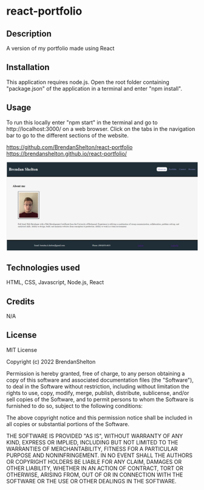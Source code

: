# react-portfolio


## Description

A version of my portfolio made using React

## Installation

This application requires node.js. Open the root folder containing "package.json" of the application in a terminal and enter "npm install".

## Usage

To run this locally enter "npm start" in the terminal and go to http://localhost:3000/ on a web browser. Click on the tabs in the navigation bar to go to the different sections of the website.


https://github.com/BrendanShelton/react-portfolio
https://brendanshelton.github.io/react-portfolio/

![screenshot of application](screenshot.PNG)

## Technologies used

HTML, CSS, Javascript, Node.js, React 

## Credits

N/A

## License

MIT License

Copyright (c) 2022 BrendanShelton

Permission is hereby granted, free of charge, to any person obtaining a copy
of this software and associated documentation files (the "Software"), to deal
in the Software without restriction, including without limitation the rights
to use, copy, modify, merge, publish, distribute, sublicense, and/or sell
copies of the Software, and to permit persons to whom the Software is
furnished to do so, subject to the following conditions:

The above copyright notice and this permission notice shall be included in all
copies or substantial portions of the Software.

THE SOFTWARE IS PROVIDED "AS IS", WITHOUT WARRANTY OF ANY KIND, EXPRESS OR
IMPLIED, INCLUDING BUT NOT LIMITED TO THE WARRANTIES OF MERCHANTABILITY,
FITNESS FOR A PARTICULAR PURPOSE AND NONINFRINGEMENT. IN NO EVENT SHALL THE
AUTHORS OR COPYRIGHT HOLDERS BE LIABLE FOR ANY CLAIM, DAMAGES OR OTHER
LIABILITY, WHETHER IN AN ACTION OF CONTRACT, TORT OR OTHERWISE, ARISING FROM,
OUT OF OR IN CONNECTION WITH THE SOFTWARE OR THE USE OR OTHER DEALINGS IN THE
SOFTWARE.